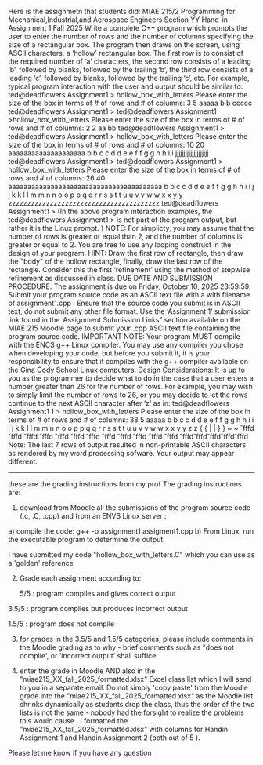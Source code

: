 
Here is the assignmetn that students did:
MIAE 215/2 Programming for Mechanical,Industrial,and Aerospace Engineers
Section YY
Hand-in Assignment 1 Fall 2025
Write a complete C++ program which prompts the user to enter the number of rows and the number
of columns specifying the size of a rectangular box. The program then draws on the screen, using
ASCII characters, a ‘hollow’ rectangular box. The first row is to consist of the required number of
‘a’ characters, the second row consists of a leading ‘b’, followed by blanks, followed by the trailing
‘b’, the third row consists of a leading ‘c’, followed by blanks, followed by the trailing ‘c’, etc.
For example, typical program interaction with the user and output should be similar to:
ted@deadflowers Assignment1 > hollow_box_with_letters
Please enter the size of the box in terms of # of rows and # of
columns: 3 5
aaaaa
b b
ccccc
ted@deadflowers Assignment1 >
ted@deadflowers Assignment1 >hollow_box_with_letters
Please enter the size of the box in terms of # of rows and # of
columns: 2 2
aa
bb
ted@deadflowers Assignment1 >
ted@deadflowers Assignment1 > hollow_box_with_letters
Please enter the size of the box in terms of # of rows and # of
columns: 10 20
aaaaaaaaaaaaaaaaaaaa
b b
c c
d d
e e
f f
g g
h h
i i
jjjjjjjjjjjjjjjjjjjj
ted@deadflowers Assignment1 >
ted@deadflowers Assignment1 > hollow_box_with_letters
Please enter the size of the box in terms of # of rows and # of
columns: 26 40
aaaaaaaaaaaaaaaaaaaaaaaaaaaaaaaaaaaaaaaa
b b
c c
d d
e e
f f
g g
h h
i i
j j
k k
l l
m m
n n
o o
p p
q q
r r
s s
t t
u u
v v
w w
x x
y y
zzzzzzzzzzzzzzzzzzzzzzzzzzzzzzzzzzzzzzzz
ted@deadflowers Assignment1 >
(In the above program interaction examples, the ted@deadflowers Assignment1 > is
not part of the program output, but rather it is the Linux prompt. )
NOTE: For simplicty, you may assume that the number of rows is greater or equal than 2, and the
number of columns is greater or equal to 2. You are free to use any looping construct in the design of your program.
HINT: Draw the first row of rectangle,
 then draw the "body" of the hollow rectangle,
 finally, draw the last row of the rectangle.
Consider this the first ‘refinement’ using the method of stepwise refinement as discussed in class.
DUE DATE AND SUBMISSION PROCEDURE.
The assignment is due on Friday, October 10, 2025 23:59:59. Submit your program source code
as an ASCII text file with a with filename of assignment1.cpp . Ensure that the source
code you submit is in ASCII text, do not submit any other file format. Use the ‘Assignment 1’
submission link found in the ‘Assignment Submission Links” section available on the MIAE 215
Moodle page to submit your .cpp ASCII text file containing the program source code.
IMPORTANT NOTE: Your program MUST compile with the ENCS g++ Linux compiler. You
may use any compiler you chose when developing your code, but before you submit it, it is your
responsibility to ensure that it compiles with the g++ compiler available on the Gina Cody School
Linux computers.
Design Considerations:
It is up to you as the programmer to decide what to do in the case that a user enters a number greater
than 26 for the number of rows. For example, you may wish to simply limit the number of rows
to 26, or you may decide to let the rows continue to the next ASCII character after ‘z’ as in:
ted@deadflowers Assignment1 1 > hollow_box_with_letters
Please enter the size of the box in terms of # of rows and # of
columns: 38 5
aaaaa
b b
c c
d d
e e
f f
g g
h h
i i
j j
k k
l l
m m
n n
o o
p p
q q
r r
s s
t t
u u
v v
w w
x x
y y
z z
{ {
| |
} }
~ ~
˘fffd ˘fffd
˘fffd ˘fffd
˘fffd ˘fffd
˘fffd ˘fffd
˘fffd ˘fffd
˘fffd ˘fffd
˘fffd˘fffd˘fffd˘fffd˘fffd
Note: The last 7 rows of output resulted in non-printable ASCII characters as rendered by my word
processing sofware. Your output may appear different.



------------------------------------------------------
these are the grading instructions from my prof
The grading instructions are:

1) download from Moodle all the submissions of the program source
   code (.c, .C, .cpp) and from an ENVS Linux server :


  a) compile the code:  g++  -o assignment1 assigment1.cpp
  b) From Linux, run the executable program to determine the output.



I have submitted my code "hollow_box_with_letters.C" which you can
use as a 'golden' reference


2) Grade each assignment according to:


   5/5 : program compiles and gives correct output

  3.5/5 : program compiles but produces incorrect output

  1.5/5 : program does not compile

3) for grades in the 3.5/5 and 1.5/5 categories, please include
   comments in the Moodle grading as to why - brief comments such
as "does not compile', or 'incorrect output' shall suffice

4) enter the grade in Moodle AND also in the "miae215_XX_fall_2025_formatted.xlsx"
   Excel class list which I will send to you in a separate email.  Do not simply
   'copy paste' from the Moodle grade into the "miae215_XX_fall_2025_formatted.xlsx"
as the Moodle list shrinks dynamically as students drop the class, thus the order
of the two lists is not the same - nobody had the forsight to realize the problems
this would cause . I formatted the "miae215_XX_fall_2025_formatted.xlsx" with columns
for Handin Assignment 1 and Handin Assignment 2 (both out of 5 ).


Please let me know if you have any question